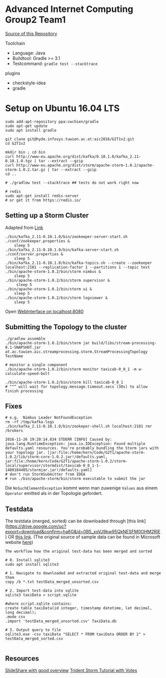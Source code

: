 # Advanced Internet Computing Group2 Team1

[Source of this Repository](http://hyde.infosys.tuwien.ac.at/aic2016/G2T1v2/commits/master)

Toolchain

* Language: Java
* Buildtool: Gradle >= 3.1
* Testcommand: `gradle test --stacktrace`

plugins

* checkstyle-idea
* gradle

# Setup on Ubuntu 16.04 LTS

```
sudo add-apt-repository ppa:cwchien/gradle
sudo apt-get update
sudo apt install gradle

git clone git@hyde.infosys.tuwien.ac.at:aic2016/G2T1v2.git
cd G2T1v2

mkdir bin ; cd bin
curl http://www-eu.apache.org/dist/kafka/0.10.1.0/kafka_2.11-0.10.1.0.tgz | tar --extract --gzip
curl http://www-eu.apache.org/dist/storm/apache-storm-1.0.2/apache-storm-1.0.2.tar.gz | tar --extract --gzip
cd ..

# ./gradlew test --stacktrace ## tests do not work right now

# redis
sudo apt-get install redis-server
# or get it from https://redis.io/

```

Setting up a Storm Cluster
--------------------------

Adapted from [Link](http://storm.apache.org/releases/current/Setting-up-a-Storm-cluster.html)

```
./bin/kafka_2.11-0.10.1.0/bin/zookeeper-server-start.sh ./conf/zookeeper.properties &
    sleep 5
./bin/kafka_2.11-0.10.1.0/bin/kafka-server-start.sh ./conf/server.properties &
    sleep 5
./bin/kafka_2.11-0.10.1.0/bin/kafka-topics.sh --create --zookeeper localhost:2181 --replication-factor 1 --partitions 1 --topic test
./bin/apache-storm-1.0.2/bin/storm nimbus & 
    sleep 5
./bin/apache-storm-1.0.2/bin/storm supervisor & 
     sleep 5
./bin/apache-storm-1.0.2/bin/storm ui &
    sleep 5
./bin/apache-storm-1.0.2/bin/storm logviewer &
    sleep 5
```

Open [WebInterface on localhost:8080](http://localhost:8080)

Submitting the Topology to the cluster
--------------------------------------
```
./gradlew assemble
./bin/apache-storm-1.0.2/bin/storm jar build/libs/stream-processing-0.1-SNAPSHOT.jar at.ac.tuwien.aic.streamprocessing.storm.StreamProcessingTopology TestName

# monitor a single component
./bin/apache-storm-1.0.2/bin/storm monitor taxicab-0_0_1 -m w-calculate-speed-bolt

./bin/apache-storm-1.0.2/bin/storm kill taxicab-0_0_1
# ^^^ will wait for topology.message.timeout.secs (30s) to allow finish processing
```

Fixes
-----------------------

```
# e.g.  Nimbus Leader NotFoundException
rm -rf /tmp/kafka-logs
./bin/kafka_2.11-0.10.1.0/bin/zookeper-shell.sh localhost:2181 rmr /brokers
```

```
2016-11-26 19:20:14.834 STDERR [INFO] Caused by: java.lang.RuntimeException: java.io.IOException: Found multiple defaults.yaml resources. You're probably bundling the Storm jars with your topology jar. [jar:file:/home/kern/Code/G2T1/apache-storm-1.0.2/lib/storm-core-1.0.2.jar!/defaults.yaml, jar:file:/home/kern/Code/G2T1/apache-storm-1.0.2/storm-local/supervisor/stormdist/taxicab-0_0_1-1-1480184405/stormjar.jar!/defaults.yaml]
# don't run StormSubmitter from IDEA
# run ./bin/apache-storm/bin/storm executable to submit the jar
```

Die `NoSuchElementException` kommt wenn man zuwenige `Values` aus einem `Operator` emitted als in der Topologie gefordert.



Testdata
--------------------------

The testdata (merged, sorted) can be downloaded through [this link] (https://drive.google.com/uc?export=download&confirm=ha6G&id=0B5_xoVJ9kw95QkNESFM0OHM2RlE) OR [this link](https://dl.dropboxusercontent.com/u/51193440/test_data_merged_sorted.zip).    (The original source of sample data can be found in Microsoft website [here](https://www.microsoft.com/en-us/research/publication/t-drive-trajectory-data-sample/))

```
The workflow how the original test-data has been merged and sorted

# 0. Install sqlite3
sudo apt install sqlite3

# 1. Navigate to downloaded and extracted original test-data and merge them
copy /b *.txt testData_merged_unsorted.csv

# 2. Import test-data into sqlite 
sqlite3 taxiData < script.sqlite

#where script.sqlite contains:
create table taxiData(id integer, timestamp datetime, lat decimal, long decimal);
.mode csv
.import 'testData_merged_unsorted.csv' TaxiData.db

# 3. Output query to file
sqlite3.exe -csv taxiData "SELECT * FROM taxiData ORDER BY 2" > testData_merged_sorted.csv


```

Resources
---------
[SlideShare with good overview](http://www.slideshare.net/qiozas/big-data-streaming-processing-using-apache-storm-fosscomm-2016?next_slideshow=1)
[Trident Storm Tutorial with Votes](https://chawlasumit.wordpress.com/2015/08/02/how-to-manage-state-in-trident-storm-topologies/)
